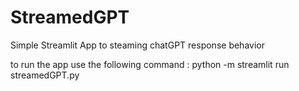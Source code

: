 # StreamedGPT
 Simple Streamlit App to steaming chatGPT response behavior

to run the app use the following command : python -m streamlit run streamedGPT.py

